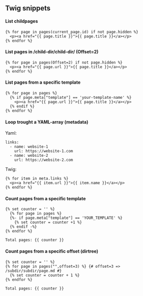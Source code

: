 ## Twig snippets
#### List childpages

    {% for page in pages(current_page.id) if not page.hidden %}
      <p><a href="{{ page.title }}">{{ page.title }}</a></p>
    {% endfor %}

#### List pages in /child-dir/child-dir/ (Offset=2)

    {% for page in pages(Offset=2) if not page.hidden %}
      <p><a href="{{ page.url }}">{{ page.title }}</a></p>
    {% endfor %}

#### List pages from a specific template

    {% for page in pages %}
      {% if page.meta["template"] == 'your-template-name' %}
        <p><a href="{{ page.url }}">{{ page.title }}</a></p>
      {% endif %}
    {% endfor %}

#### Loop trought a YAML-array (metadata)

Yaml:

    links:
      - name: website-1
        url: https://website-1.com
      - name: website-2
        url: https://website-2.com
    
Twig:

    {% for item in meta.links %}
      <p><a href="{{ item.url }}">{{ item.name }}</a></p>
    {% endfor %}
    
    
#### Count pages from a specific template

    {% set counter = '' %}
      {% for page in pages %}
      {%- if page.meta["template"] == 'YOUR_TEMPLATE' %}
        {% set counter = counter +1 %}
      {% endif -%}
    {% endfor %}
    
    Total pages: {{ counter }}
    
#### Count pages from a specific offset (dirtree)

    {% set counter = '' %}
    {% for page in pages("",offset=3) %} {# offset=3 => /subdir/subdir/page.md #}
      {% set counter = counter + 1 %}
    {% endfor %}

    Total pages: {{ counter }}

